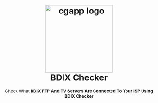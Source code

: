 <h1 align="center">
  <img alt="cgapp logo" src="https://i.ibb.co/sv4wv02/The-BDIX-Checker-ICON-1.png" width="224px"/><br/>
  BDIX Checker
</h1>
<p align="center">Check What <b>BDIX FTP<b/> And TV Servers Are Connected To Your ISP Using <b>BDIX Checker<b/></p>
